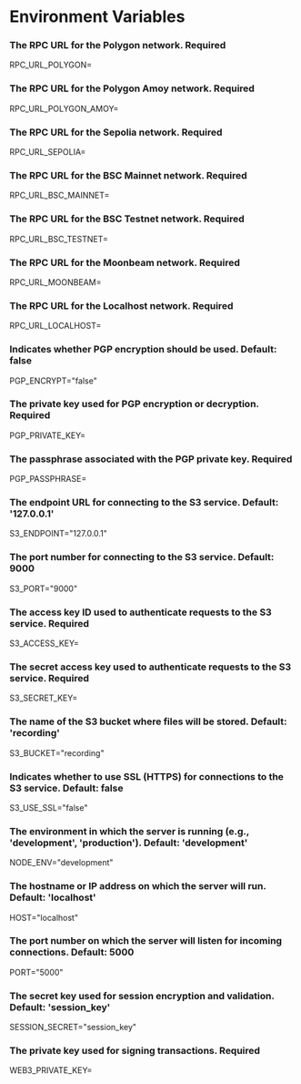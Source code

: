 # Environment Variables

### The RPC URL for the Polygon network. Required
RPC_URL_POLYGON=

### The RPC URL for the Polygon Amoy network. Required
RPC_URL_POLYGON_AMOY=

### The RPC URL for the Sepolia network. Required
RPC_URL_SEPOLIA=

### The RPC URL for the BSC Mainnet network. Required
RPC_URL_BSC_MAINNET=

### The RPC URL for the BSC Testnet network. Required
RPC_URL_BSC_TESTNET=

### The RPC URL for the Moonbeam network. Required
RPC_URL_MOONBEAM=

### The RPC URL for the Localhost network. Required
RPC_URL_LOCALHOST=

### Indicates whether PGP encryption should be used. Default: false
PGP_ENCRYPT="false"

### The private key used for PGP encryption or decryption. Required
PGP_PRIVATE_KEY=

### The passphrase associated with the PGP private key. Required
PGP_PASSPHRASE=

### The endpoint URL for connecting to the S3 service. Default: '127.0.0.1'
S3_ENDPOINT="127.0.0.1"

### The port number for connecting to the S3 service. Default: 9000
S3_PORT="9000"

### The access key ID used to authenticate requests to the S3 service. Required
S3_ACCESS_KEY=

### The secret access key used to authenticate requests to the S3 service. Required
S3_SECRET_KEY=

### The name of the S3 bucket where files will be stored. Default: 'recording'
S3_BUCKET="recording"

### Indicates whether to use SSL (HTTPS) for connections to the S3 service. Default: false
S3_USE_SSL="false"

### The environment in which the server is running (e.g., 'development', 'production'). Default: 'development'
NODE_ENV="development"

### The hostname or IP address on which the server will run. Default: 'localhost'
HOST="localhost"

### The port number on which the server will listen for incoming connections. Default: 5000
PORT="5000"

### The secret key used for session encryption and validation. Default: 'session_key'
SESSION_SECRET="session_key"

### The private key used for signing transactions. Required
WEB3_PRIVATE_KEY=

